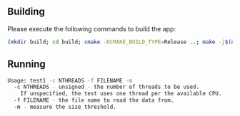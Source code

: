 ## Building

Please execute the following commands to build the app:
``` bash
(mkdir build; cd build; cmake -DCMAKE_BUILD_TYPE=Release ..; make -j$(nproc) )
```


## Running
``` bash
Usage: test1 -c NTHREADS -f FILENAME -m
  -c NTHREADS - unsigned - the number of threads to be used.
    If unspecified, the test uses one thread per the available CPU.
  -f FILENAME - the file name to read the data from.
  -m - measure the size threshold.
```
